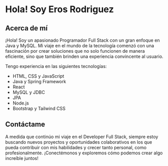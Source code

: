# Hola! Soy Eros Rodriguez

## Acerca de mí
¡Hola! Soy un apasionado Programador Full Stack con un gran enfoque en Java y MySQL. Mi viaje en el mundo de la tecnología comenzó con una fascinación por crear soluciones que no solo funcionen de manera eficiente, sino que también brinden una experiencia convincente al usuario.

Tengo experiencia en las siguientes tecnologías:

- HTML, CSS y JavaScript
- Java y Spring Framework
- React
- MySQL y JDBC
- JPA
- Node.js
- Bootstrap y Tailwind CSS

## Contáctame
A medida que continúo mi viaje en el Developer Full Stack, siempre estoy buscando nuevos proyectos y oportunidades colaborativos en los que pueda contribuir con mis habilidades y crecer tanto personal, como profesionalmente. ¡Conectémonos y exploremos cómo podemos crear algo increíble juntos!

